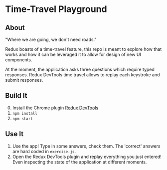 # Time-Travel Playground

## About
"Where we are going, we don't need roads."

Redux boasts of a time-travel feature, this repo is meant to explore how that works and how it can be leveraged it to allow for design of new UI components.

At the moment, the application asks three questions which require typed responses.  Redux DevTools time travel allows to replay each keystroke and submit responses.

## Build It

0. Install the Chrome plugin [Redux DevTools](https://github.com/zalmoxisus/redux-devtools-extension)
1. `npm install`
2. `npm start`

## Use It

1. Use the app!  Type in some answers, check them. The 'correct' answers are hard coded in `exercise.js`.
2. Open the Redux DevTools plugin and replay everything you just entered! Even inspecting the state of the application at different moments.
